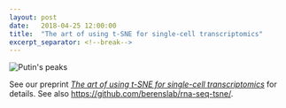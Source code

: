 ```yaml
---
layout: post
date:   2018-04-25 12:00:00
title:  "The art of using t-SNE for single-cell transcriptomics"
excerpt_separator: <!--break-->
---
```


![Putin's peaks](https://raw.githubusercontent.com/berenslab/rna-seq-tsne/master/pretty-perplexity.png)

See our preprint *[The art of using t-SNE for single-cell transcriptomics](https://www.biorxiv.org/content/early/2018/10/25/453449)* for details.
See also <https://github.com/berenslab/rna-seq-tsne/>.
